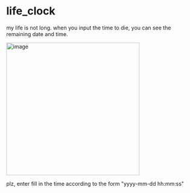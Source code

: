# life_clock
my life is not long. when you input the time to die, you can see the remaining date and time. </br>

<img width="353" alt="image" src="https://user-images.githubusercontent.com/124692313/233964886-8cba9db9-2e60-4a74-925d-39b37ccbf249.png"> </br>

plz, enter fill in the time according to the form "yyyy-mm-dd hh:mm:ss"
